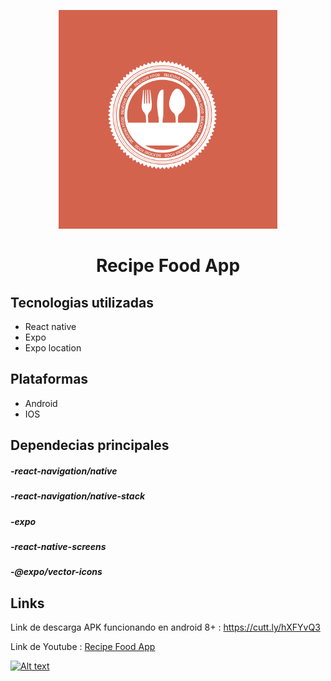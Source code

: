 <p align="center"><a href="https://github.com/Leancba/RecipeFood-App/"><img width="350" src="https://github.com/Leancba/RecipeFood-App/blob/main/assets/icon.png" alt="lx-music logo"></a></p>


<h1 align="center">Recipe Food App</h1>

<h2> Tecnologias utilizadas </h2>

- React native
- Expo
- Expo location

<h2> Plataformas </h2>

- Android
- IOS

<h2> Dependecias principales </h2>

##### -react-navigation/native
##### -react-navigation/native-stack
##### -expo
##### -react-native-screens
##### -@expo/vector-icons

<h2> Links </h2>

Link de descarga APK funcionando en android 8+ : https://cutt.ly/hXFYvQ3

Link de Youtube :  [Recipe Food App](https://www.youtube.com/watch?v=9xOx-JYYynA)

[![Alt text](https://img.youtube.com/vi/9xOx-JYYynA/0.jpg)](https://www.youtube.com/watch?v=9xOx-JYYynA)
